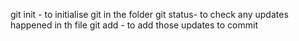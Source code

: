 git init - to initialise git in the folder
git status- to check any updates happened in th file
git add - to add those updates to commit

